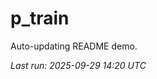 # p_train

Auto-updating README demo.

<!--START_SECTION:status-->
_Last run: 2025-09-29 14:20 UTC_
<!--END_SECTION:status-->



















































































































































































































































































































































































































































































































































































































































































































































































































































































































































